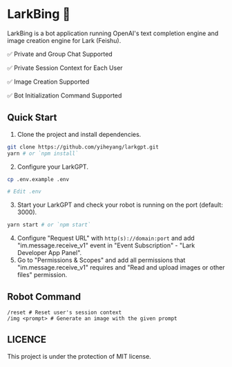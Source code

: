 # LarkBing 🤖️

LarkBing is a bot application running OpenAI's text completion engine and image creation engine for Lark (Feishu).

✅ Private and Group Chat Supported

✅ Private Session Context for Each User

✅ Image Creation Supported

✅ Bot Initialization Command Supported

## Quick Start

1. Clone the project and install dependencies.
```bash
git clone https://github.com/yiheyang/larkgpt.git
yarn # or `npm install`
```
2. Configure your LarkGPT.
```bash
cp .env.example .env

# Edit .env
```
3. Start your LarkGPT and check your robot is running on the port (default: 3000).
```bash
yarn start # or `npm start`
```
4. Configure "Request URL" with `http(s)://domain:port` and add "im.message.receive_v1" event in "Event Subscription" - "Lark Developer App Panel".
5. Go to "Permissions & Scopes" and add all permissions that "im.message.receive_v1" requires and "Read and upload images or other files" permission.

## Robot Command
```text
/reset # Reset user's session context
/img <prompt> # Generate an image with the given prompt
```
## LICENCE
This project is under the protection of MIT license.
